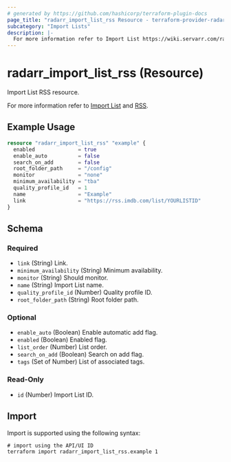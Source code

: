 ```yaml
---
# generated by https://github.com/hashicorp/terraform-plugin-docs
page_title: "radarr_import_list_rss Resource - terraform-provider-radarr"
subcategory: "Import Lists"
description: |-
  For more information refer to Import List https://wiki.servarr.com/radarr/settings#import-lists and RSS https://wiki.servarr.com/radarr/supported#rssimport.
---
```


# radarr_import_list_rss (Resource)

<!-- subcategory:Import Lists -->Import List RSS resource.
For more information refer to [Import List](https://wiki.servarr.com/radarr/settings#import-lists) and [RSS](https://wiki.servarr.com/radarr/supported#rssimport).

## Example Usage

```terraform
resource "radarr_import_list_rss" "example" {
  enabled              = true
  enable_auto          = false
  search_on_add        = false
  root_folder_path     = "/config"
  monitor              = "none"
  minimum_availability = "tba"
  quality_profile_id   = 1
  name                 = "Example"
  link                 = "https://rss.imdb.com/list/YOURLISTID"
}
```

<!-- schema generated by tfplugindocs -->
## Schema

### Required

- `link` (String) Link.
- `minimum_availability` (String) Minimum availability.
- `monitor` (String) Should monitor.
- `name` (String) Import List name.
- `quality_profile_id` (Number) Quality profile ID.
- `root_folder_path` (String) Root folder path.

### Optional

- `enable_auto` (Boolean) Enable automatic add flag.
- `enabled` (Boolean) Enabled flag.
- `list_order` (Number) List order.
- `search_on_add` (Boolean) Search on add flag.
- `tags` (Set of Number) List of associated tags.

### Read-Only

- `id` (Number) Import List ID.

## Import

Import is supported using the following syntax:

```shell
# import using the API/UI ID
terraform import radarr_import_list_rss.example 1
```
